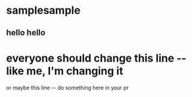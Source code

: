 # samplesample

## hello hello

# everyone should change this line -- like me, I'm changing it

or maybe this line -- do something here in your pr
